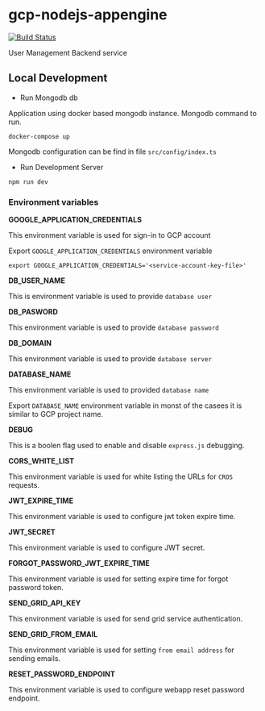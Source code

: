 
# gcp-nodejs-appengine


[![Build Status](https://dev.azure.com/vinaymavi/Quiz%20Platfrom/_apis/build/status/user-management?branchName=develop)](https://dev.azure.com/vinaymavi/Quiz%20Platfrom/_build/latest?definitionId=1&branchName=develop)

User Management Backend service

## Local Development

<!-- TODO Architecure daigram required -->



- Run Mongodb db

Application using docker based mongodb instance. Mongodb command to run.

`docker-compose up`

Mongodb configuration can be find in file `src/config/index.ts`

- Run Development Server

`npm run dev`

### Environment variables

**GOOGLE_APPLICATION_CREDENTIALS**

This environment variable is used for sign-in to GCP account

Export `GOOGLE_APPLICATION_CREDENTIALS` environment variable

`export GOOGLE_APPLICATION_CREDENTIALS='<service-account-key-file>'`

**DB_USER_NAME**

This is environment variable is used to provide `database user`

**DB_PASWORD**

This environment variable is used to provide `database password`

**DB_DOMAIN**

This environment variable is used to provide `database server`

**DATABASE_NAME**

This environment variable is used to provided `database name`

Export `DATABASE_NAME` environment variable in monst of the casees it is similar to GCP project name.

**DEBUG**

This is a boolen flag used to enable and disable `express.js` debugging.

**CORS_WHITE_LIST**

This environment variable is used for white listing the URLs for `CROS` requests.

**JWT_EXPIRE_TIME**

This environment variable is used to configure jwt token expire time.

**JWT_SECRET**

This environment variable is used to configure JWT secret.

**FORGOT_PASSWORD_JWT_EXPIRE_TIME**

This environment variable is used for setting expire time for forgot password token.

**SEND_GRID_API_KEY**

This environment variable is used for send grid service authentication.

**SEND_GRID_FROM_EMAIL**

This environment variable is used for setting `from email address` for sending emails.

**RESET_PASSWORD_ENDPOINT**

This environment variable is used to configure webapp reset password endpoint.
